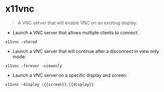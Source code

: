 # x11vnc

> A VNC server that will enable VNC on an existing display.

- Launch a VNC server that allows multiple clients to connect:

`x11vnc -shared`

- Launch a VNC server that will continue after a disconnect in view only mode:

`x11vnc -forever -viewonly`

- Launch a VNC server on a specific display and screen:

`x11vnc -display :{{screen}}.{{display}}`
